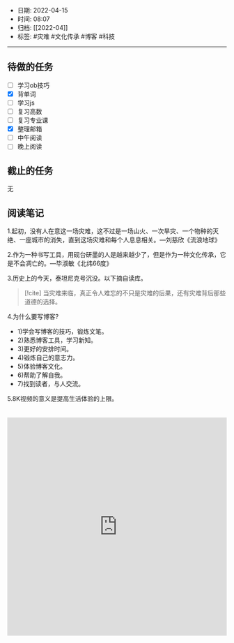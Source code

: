 - 日期: 2022-04-15
- 时间: 08:07
- 归档: [[2022-04]]
- 标签:  #灾难 #文化传承 #博客 #科技
---

## 待做的任务

- [ ] 学习ob技巧
- [x] 背单词
- [ ] 学习js
- [ ] 复习高数
- [ ] 复习专业课
- [x] 整理邮箱
- [ ] 中午阅读
- [ ] 晚上阅读

## 截止的任务

无

## 阅读笔记

1.起初，没有人在意这一场灾难，这不过是一场山火、一次旱灾、一个物种的灭绝、一座城市的消失，直到这场灾难和每个人息息相关。—刘慈欣《流浪地球》

2.作为一种书写工具，用砚台研墨的人是越来越少了，但是作为一种文化传承，它是不会凋亡的。—毕淑敏《北纬66度》

3.历史上的今天，泰坦尼克号沉没。以下摘自读库。

> [!cite]
> 当灾难来临，真正令人难忘的不只是灾难的后果，还有灾难背后那些道德的选择。

4.为什么要写博客? 

+ 1)学会写博客的技巧，锻炼文笔。
+ 2)熟悉博客工具，学习新知。
+ 3)更好的安排时间。
+ 4)锻炼自己的意志力。
+ 5)体验博客文化。
+ 6)帮助了解自我。
+ 7)找到读者，与人交流。

5.8K视频的意义是提高生活体验的上限。

<iframe src="https://player.bilibili.com/player.html?aid=768135712&bvid=BV1kr4y1n7D8&cid=576470611&page=1" scrolling="no" border="0" frameborder="no" framespacing="0" allowfullscreen="true" style="width: 100%; height: 500px; max-width: 100%；align:center; padding:20px 0;"> </iframe>
